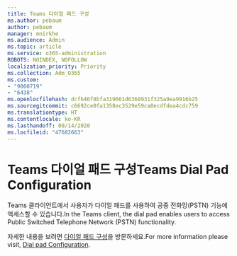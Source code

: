 ```yaml
---
title: Teams 다이얼 패드 구성
ms.author: pebaum
author: pebaum
manager: mnirkhe
ms.audience: Admin
ms.topic: article
ms.service: o365-administration
ROBOTS: NOINDEX, NOFOLLOW
localization_priority: Priority
ms.collection: Adm_O365
ms.custom:
- "9000719"
- "6438"
ms.openlocfilehash: dcfb46f8bfa319661d6368931f325a9ea9916b25
ms.sourcegitcommit: c6692ce0fa1358ec3529e59ca0ecdfdea4cdc759
ms.translationtype: HT
ms.contentlocale: ko-KR
ms.lasthandoff: 09/14/2020
ms.locfileid: "47682663"
---
```

# <a name="teams-dial-pad-configuration"></a><span data-ttu-id="68c3d-102">Teams 다이얼 패드 구성</span><span class="sxs-lookup"><span data-stu-id="68c3d-102">Teams Dial Pad Configuration</span></span>

<span data-ttu-id="68c3d-103">Teams 클라이언트에서 사용자가 다이얼 패드를 사용하여 공중 전화망(PSTN) 기능에 액세스할 수 있습니다.</span><span class="sxs-lookup"><span data-stu-id="68c3d-103">In the Teams client, the dial pad enables users to access Public Switched Telephone Network (PSTN) functionality.</span></span>  

<span data-ttu-id="68c3d-104">자세한 내용을 보려면 [다이얼 패드 구성](https://docs.microsoft.com/microsoftteams/dial-pad-configuration)을 방문하세요.</span><span class="sxs-lookup"><span data-stu-id="68c3d-104">For more information please visit, [Dial pad Configuration](https://docs.microsoft.com/microsoftteams/dial-pad-configuration).</span></span>
